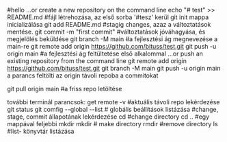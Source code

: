 #hello
…or create a new repository on the command line
echo "# test" >> README.md #fájl létrehozása, az első sorba '#tesz' kerül 
git init mappa inicializálása
git add README.md #stagig changes, azaz a változtatások mentése.
git commit -m "first commit" #változtatások jóváhagyása, és megjelölés beküldése
git branch -M main #a fejlesztési ág megnevezése a main-re
git remote add origin https://github.com/bituss/test.git
git push -u origin main #a fejlesztési ág feltültetése első alkalommal
…or push an existing repository from the command line
git remote add origin https://github.com/bituss/test.git
git branch -M main
git push -u origin main a parancs feltölti az origin távoli repoba a commitokat

git pull origin main #a friss repo letöltése

további terminál parancsok:
get remote -v
#aktuális távoli repo lekérdezése
git status
git comfig --global --list # globális beállítások listázása
#change, stage, commit állapotának lekérdezése
cd <directory name> #change directory
cd .. #egy mappával feljebbi mkdir
mkdir # make directory
rmdir #remove directory
ls #list- könyvtár listázása 
